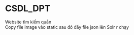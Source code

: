 # CSDL_DPT
Website tìm kiếm quần <br>
Copy file image vào static sau đó đẩy file json lên Solr r chạy 
